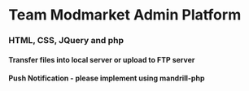 # Team Modmarket Admin Platform

### HTML, CSS, JQuery and php

#### Transfer files into local server or upload to FTP server

#### Push Notification - please implement using mandrill-php 

#### 


